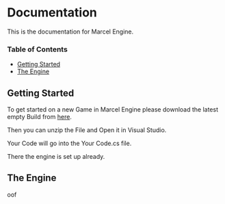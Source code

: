 # Documentation
This is the documentation for Marcel Engine.

### Table of Contents  
  * [Getting Started](#getting-started)
  * [The Engine](#the-engine)







## Getting Started
To get started on a new Game in Marcel Engine please download the latest empty Build from [here](https://github.com/marceldobehere/Marcel-Engine/tree/main/Empty%20Builds).

Then you can unzip the File and Open it in Visual Studio.

Your Code will go into the Your Code.cs file.

There the engine is set up already.








## The Engine

oof
